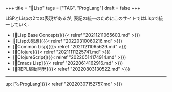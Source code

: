 +++
title = "📝Lisp"
tags = ["TAG", "ProgLang"]
draft = false
+++

LISPとLispの2つの表現があるが, 表記の統一のためにこのサイトではLispで統一していく.

-   [📝Lisp Base Concepts]({{< relref "20211211065603.md" >}})
-   📝[Lispの思想]({{< relref "20220310060216.md" >}})
-   [📝Common Lisp]({{< relref "20211211065629.md" >}})
-   [📝Clojure]({{< relref "20211111225741.md" >}})
-   [📝ClojureScript]({{< relref "20220514174914.md" >}})
-   [📝Emacs Lisp]({{< relref "20220614162916.md" >}})
-   [📝REPL駆動開発]({{< relref "20220803130522.md" >}})

---

up: [🏷ProgLang]({{< relref "20220307152757.md" >}})
